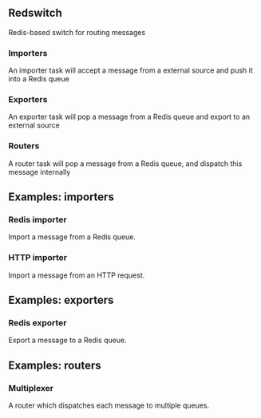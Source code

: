 
## Redswitch 

Redis-based switch for routing messages

### Importers

An importer task will accept a message from a external source and push it into a Redis queue


### Exporters

An exporter task will pop a message from a Redis queue and export to an external source


### Routers 

A router task will pop a message from a Redis queue, and dispatch this message internally 


## Examples: importers

### Redis importer

Import a message from a Redis queue.

### HTTP importer

Import a message from an HTTP request. 

## Examples: exporters

### Redis exporter

Export a message to a Redis queue.

## Examples: routers

### Multiplexer

A router which dispatches each message to multiple queues.


